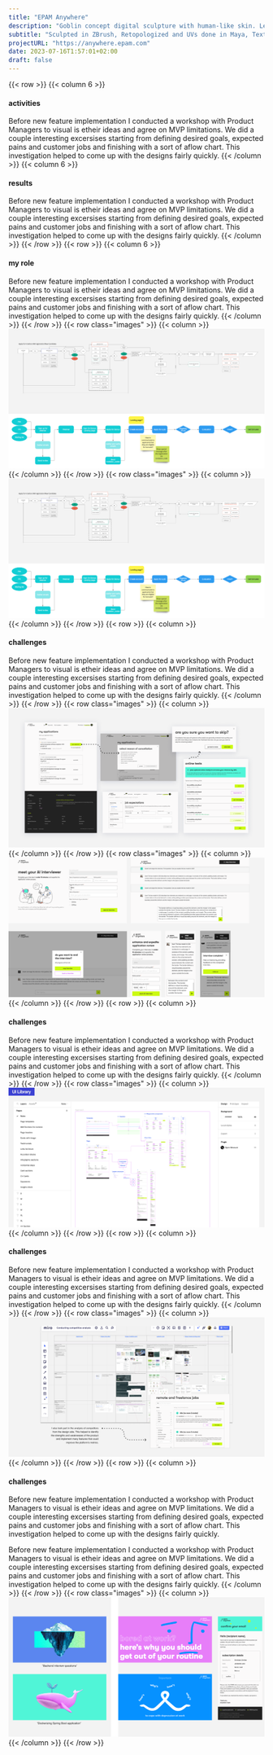 ```yaml
---
title: "EPAM Anywhere"
description: "Goblin concept digital sculpture with human-like skin. Learned a lot of quick tips and look development."
subtitle: "Sculpted in ZBrush, Retopologized and UVs done in Maya, Textured in Mari, Rendered using Arnold."
projectURL: "https://anywhere.epam.com"
date: 2023-07-16T1:57:01+02:00
draft: false
---
```

{{< row >}}
{{< column 6 >}}
#### activities
Before new feature implementation I conducted a workshop with 
Product Managers to visual is etheir ideas and agree on MVP limitations. 
We did a couple interesting excersises starting from defining 
desired goals, expected pains and customer jobs and finishing 
with a sort of aflow chart. This investigation helped to come up 
with the designs fairly quickly.
{{< /column >}}
{{< column 6 >}}
#### results
Before new feature implementation I conducted a workshop with 
Product Managers to visual is etheir ideas and agree on MVP limitations. 
We did a couple interesting excersises starting from defining 
desired goals, expected pains and customer jobs and finishing 
with a sort of aflow chart. This investigation helped to come up 
with the designs fairly quickly.
{{< /column >}}
{{< /row >}}
{{< row >}}
{{< column 6 >}}
#### my role
Before new feature implementation I conducted a workshop with 
Product Managers to visual is etheir ideas and agree on MVP limitations. 
We did a couple interesting excersises starting from defining 
desired goals, expected pains and customer jobs and finishing 
with a sort of aflow chart. This investigation helped to come up 
with the designs fairly quickly.
{{< /column >}}
{{< /row >}}
{{< row class="images" >}}
{{< column >}}
![EPAM Flow](epam-flow2.png)
{{< /column >}}
{{< /row >}}
{{< row class="images" >}}
{{< column >}}
![EPAM Flow](epam-flow2.png)
{{< /column >}}
{{< /row >}}
{{< row >}}
{{< column >}}
#### challenges
Before new feature implementation I conducted a workshop with 
Product Managers to visual is etheir ideas and agree on MVP limitations. 
We did a couple interesting excersises starting from defining 
desired goals, expected pains and customer jobs and finishing 
with a sort of aflow chart. This investigation helped to come up 
with the designs fairly quickly.
{{< /column >}}
{{< /row >}}
{{< row class="images" >}}
{{< column >}}
![EPAM flow](epam-flow.png)
{{< /column >}}
{{< /row >}}
{{< row class="images" >}}
{{< column >}}
![EPAM Interviewer](epam-inetviewer.png)
{{< /column >}}
{{< /row >}}
{{< row >}}
{{< column >}}
#### challenges
Before new feature implementation I conducted a workshop with 
Product Managers to visual is etheir ideas and agree on MVP limitations. 
We did a couple interesting excersises starting from defining 
desired goals, expected pains and customer jobs and finishing 
with a sort of aflow chart. This investigation helped to come up 
with the designs fairly quickly.
{{< /column >}}
{{< /row >}}
{{< row class="images" >}}
{{< column >}}
![EPAM UI](epam-ui.png)
{{< /column >}}
{{< /row >}}
{{< row >}}
{{< column >}}
#### challenges
Before new feature implementation I conducted a workshop with 
Product Managers to visual is etheir ideas and agree on MVP limitations. 
We did a couple interesting excersises starting from defining 
desired goals, expected pains and customer jobs and finishing 
with a sort of aflow chart. This investigation helped to come up 
with the designs fairly quickly.
{{< /column >}}
{{< /row >}}
{{< row class="images" >}}
{{< column >}}
![EPAM CA](epam-ca.png)
{{< /column >}}
{{< /row >}}
{{< row >}}
{{< column >}}
#### challenges
Before new feature implementation I conducted a workshop with 
Product Managers to visual is etheir ideas and agree on MVP limitations. 
We did a couple interesting excersises starting from defining 
desired goals, expected pains and customer jobs and finishing 
with a sort of aflow chart. This investigation helped to come up 
with the designs fairly quickly.

Before new feature implementation I conducted a workshop with 
Product Managers to visual is etheir ideas and agree on MVP limitations. 
We did a couple interesting excersises starting from defining 
desired goals, expected pains and customer jobs and finishing 
with a sort of aflow chart. This investigation helped to come up 
with the designs fairly quickly.
{{< /column >}}
{{< /row >}}
{{< row class="images" >}}
{{< column >}}
![Graphic](graphic.png)
{{< /column >}}
{{< /row >}}